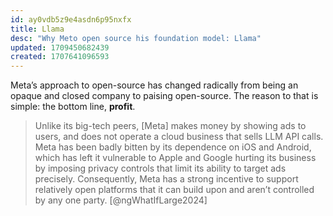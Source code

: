 ```yaml
---
id: ay0vdb5z9e4asdn6p95nxfx
title: Llama
desc: "Why Meto open source his foundation model: Llama"
updated: 1709450682439
created: 1707641096593
---
```


Meta’s approach to open-source has changed radically from being an opaque and closed company to paising open-source. The reason to that is simple: the bottom line, **profit**.

> Unlike its big-tech peers, [Meta] makes money by showing ads to users, and does not operate a cloud business that sells LLM API calls. Meta has been badly bitten by its dependence on iOS and Android, which has left it vulnerable to Apple and Google hurting its business by imposing privacy controls that limit its ability to target ads precisely. Consequently, Meta has a strong incentive to support relatively open platforms that it can build upon and aren’t controlled by any one party. [@ngWhatIfLarge2024]
